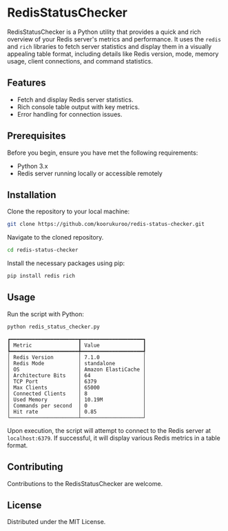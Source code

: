 # RedisStatusChecker

RedisStatusChecker is a Python utility that provides a quick and rich overview of your Redis server's metrics and performance. It uses the `redis` and `rich` libraries to fetch server statistics and display them in a visually appealing table format, including details like Redis version, mode, memory usage, client connections, and command statistics.

## Features

-   Fetch and display Redis server statistics.
-   Rich console table output with key metrics.
-   Error handling for connection issues.

## Prerequisites

Before you begin, ensure you have met the following requirements:

-   Python 3.x
-   Redis server running locally or accessible remotely

## Installation

Clone the repository to your local machine:

```bash
git clone https://github.com/koorukuroo/redis-status-checker.git
```

Navigate to the cloned repository.
```bash
cd redis-status-checker
```

Install the necessary packages using pip:

```bash
pip install redis rich
```

## Usage

Run the script with Python:

```bash
python redis_status_checker.py
```

```
┏━━━━━━━━━━━━━━━━━━━━━━┳━━━━━━━━━━━━━━━━━━━━┓
┃ Metric               ┃ Value              ┃
┡━━━━━━━━━━━━━━━━━━━━━━╇━━━━━━━━━━━━━━━━━━━━┩
│ Redis Version        │ 7.1.0              │
│ Redis Mode           │ standalone         │
│ OS                   │ Amazon ElastiCache │
│ Architecture Bits    │ 64                 │
│ TCP Port             │ 6379               │
│ Max Clients          │ 65000              │
│ Connected Clients    │ 8                  │
│ Used Memory          │ 10.19M             │
│ Commands per second  │ 0                  │
│ Hit rate             │ 0.85               │
└──────────────────────┴────────────────────┘
```

Upon execution, the script will attempt to connect to the Redis server at `localhost:6379`. If successful, it will display various Redis metrics in a table format.

## Contributing

Contributions to the RedisStatusChecker are welcome.

## License

Distributed under the MIT License.
